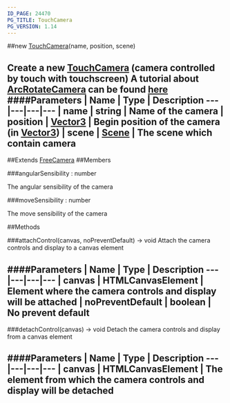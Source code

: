```yaml
---
ID_PAGE: 24470
PG_TITLE: TouchCamera
PG_VERSION: 1.14
---
```

##new [TouchCamera](/classes/TouchCamera)(name, position, scene)

Create a new [TouchCamera](/classes/TouchCamera) (camera controlled by touch with touchscreen)
A tutorial about [ArcRotateCamera](/classes/ArcRotateCamera) can be found [here](https://github.com/BabylonJS/Babylon.js/wiki/05-Cameras)
####Parameters
 | Name | Type | Description
---|---|---|---
 | name | string | Name of the camera
 | position | [Vector3](/classes/Vector3) | Begin position of the camera (in [Vector3](/classes/Vector3))
 | scene | [Scene](/classes/Scene) | The scene which contain camera
---

##Extends [FreeCamera](/classes/FreeCamera)
##Members

###angularSensibility : number


The angular sensibility of the camera

###moveSensibility : number


The move sensibility of the camera



##Methods

###attachControl(canvas, noPreventDefault) &rarr; void
Attach the camera controls and display to a canvas element

####Parameters
 | Name | Type | Description
---|---|---|---
 | canvas | HTMLCanvasElement | Element where the camera controls and display will be attached
 | noPreventDefault | boolean | No prevent default
---

###detachControl(canvas) &rarr; void
Detach the camera controls and display from a canvas element

####Parameters
 | Name | Type | Description
---|---|---|---
 | canvas | HTMLCanvasElement | The element from which the camera controls and display will be detached
---
